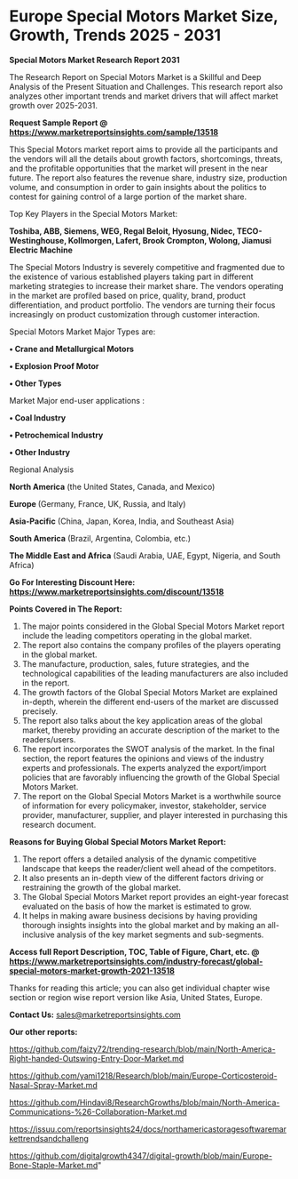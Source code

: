# Europe Special Motors Market Size, Growth, Trends 2025 - 2031

<strong>Special Motors Market Research Report 2031</strong>

The Research Report on Special Motors Market is a Skillful and Deep Analysis of the Present Situation and Challenges. This research report also analyzes other important trends and market drivers that will affect market growth over 2025-2031.

<strong>Request Sample Report @ <a href=https://www.marketreportsinsights.com/sample/13518>https://www.marketreportsinsights.com/sample/13518</a></strong>

This Special Motors market report aims to provide all the participants and the vendors will all the details about growth factors, shortcomings, threats, and the profitable opportunities that the market will present in the near future. The report also features the revenue share, industry size, production volume, and consumption in order to gain insights about the politics to contest for gaining control of a large portion of the market share.

Top Key Players in the Special Motors Market:

<strong>Toshiba, ABB, Siemens, WEG, Regal Beloit, Hyosung, Nidec, TECO- Westinghouse, Kollmorgen, Lafert, Brook Crompton, Wolong, Jiamusi Electric Machine</strong>

The Special Motors Industry is severely competitive and fragmented due to the existence of various established players taking part in different marketing strategies to increase their market share. The vendors operating in the market are profiled based on price, quality, brand, product differentiation, and product portfolio. The vendors are turning their focus increasingly on product customization through customer interaction.

Special Motors Market Major Types are:

<strong>• Crane and Metallurgical Motors

• Explosion Proof Motor

• Other Types</strong>

Market Major end-user applications :

<strong>• Coal Industry

• Petrochemical Industry

• Other Industry</strong>

Regional Analysis

</u><strong><b>North America</b></strong> (the United States, Canada, and Mexico)

<strong><b>Europe </b></strong>(Germany, France, UK, Russia, and Italy)

<strong><b>Asia-Pacific</b></strong> (China, Japan, Korea, India, and Southeast Asia)

<strong><b>South America</b></strong> (Brazil, Argentina, Colombia, etc.)

<strong><b>The Middle East and Africa</b></strong> (Saudi Arabia, UAE, Egypt, Nigeria, and South Africa)

<strong>Go For Interesting Discount Here: <a href=https://www.marketreportsinsights.com/discount/13518>https://www.marketreportsinsights.com/discount/13518</a></strong>

<strong>Points Covered in The Report:</strong>
<ol>
  <li>The major points considered in the Global Special Motors Market report include the leading competitors operating in the global market.</li>
  <li>The report also contains the company profiles of the players operating in the global market.</li>
  <li>The manufacture, production, sales, future strategies, and the technological capabilities of the leading manufacturers are also included in the report.</li>
  <li>The growth factors of the Global Special Motors Market are explained in-depth, wherein the different end-users of the market are discussed precisely.</li>
  <li>The report also talks about the key application areas of the global market, thereby providing an accurate description of the market to the readers/users.</li>
  <li>The report incorporates the SWOT analysis of the market. In the final section, the report features the opinions and views of the industry experts and professionals. The experts analyzed the export/import policies that are favorably influencing the growth of the Global Special Motors Market.</li>
  <li>The report on the Global Special Motors Market is a worthwhile source of information for every policymaker, investor, stakeholder, service provider, manufacturer, supplier, and player interested in purchasing this research document.</li>
</ol>
<strong>Reasons for Buying Global Special Motors Market Report:</strong>

<ol>
  <li>The report offers a detailed analysis of the dynamic competitive landscape that keeps the reader/client well ahead of the competitors.</li>
  <li>It also presents an in-depth view of the different factors driving or restraining the growth of the global market.</li>
  <li>The Global Special Motors Market report provides an eight-year forecast evaluated on the basis of how the market is estimated to grow.</li>
  <li>It helps in making aware business decisions by having providing thorough insights insights into the global market and by making an all-inclusive analysis of the key market segments and sub-segments.</li>
</ol>
<strong>Access full Report Description, TOC, Table of Figure, Chart, etc. @ <a href=https://www.marketreportsinsights.com/industry-forecast/global-special-motors-market-growth-2021-13518>https://www.marketreportsinsights.com/industry-forecast/global-special-motors-market-growth-2021-13518</a></strong>


Thanks for reading this article; you can also get individual chapter wise section or region wise report version like Asia, United States, Europe.

<strong>Contact Us:</strong>
sales@marketreportsinsights.com

<strong>Our other reports:</strong>

<a href=https://github.com/faizy72/trending-research/blob/main/North-America-Right-handed-Outswing-Entry-Door-Market.md>https://github.com/faizy72/trending-research/blob/main/North-America-Right-handed-Outswing-Entry-Door-Market.md</a>

<a href=https://github.com/yami1218/Research/blob/main/Europe-Corticosteroid-Nasal-Spray-Market.md>https://github.com/yami1218/Research/blob/main/Europe-Corticosteroid-Nasal-Spray-Market.md</a>

<a href=https://github.com/Hindavi8/ResearchGrowths/blob/main/North-America-Communications-%26-Collaboration-Market.md>https://github.com/Hindavi8/ResearchGrowths/blob/main/North-America-Communications-%26-Collaboration-Market.md</a>

<a href=https://issuu.com/reportsinsights24/docs/northamericastoragesoftwaremarkettrendsandchalleng>https://issuu.com/reportsinsights24/docs/northamericastoragesoftwaremarkettrendsandchalleng</a>

<a href=https://github.com/digitalgrowth4347/digital-growth/blob/main/Europe-Bone-Staple-Market.md>https://github.com/digitalgrowth4347/digital-growth/blob/main/Europe-Bone-Staple-Market.md</a>"
